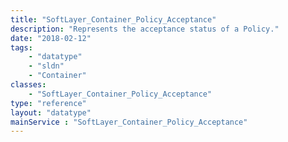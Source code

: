 ```yaml
---
title: "SoftLayer_Container_Policy_Acceptance"
description: "Represents the acceptance status of a Policy."
date: "2018-02-12"
tags:
    - "datatype"
    - "sldn"
    - "Container"
classes:
    - "SoftLayer_Container_Policy_Acceptance"
type: "reference"
layout: "datatype"
mainService : "SoftLayer_Container_Policy_Acceptance"
---
```

